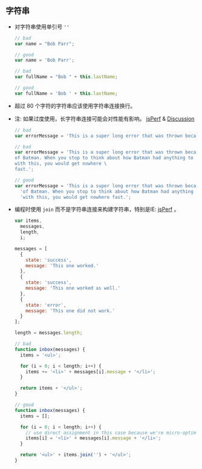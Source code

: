 ## 字符串

  - 对字符串使用单引号 `''`

    ```javascript
    // bad
    var name = "Bob Parr";

    // good
    var name = 'Bob Parr';

    // bad
    var fullName = "Bob " + this.lastName;

    // good
    var fullName = 'Bob ' + this.lastName;
    ```

  - 超过 80 个字符的字符串应该使用字符串连接换行。
  - 注: 如果过度使用，长字符串连接可能会对性能有影响。 [jsPerf](http://jsperf.com/ya-string-concat) & [Discussion](https://github.com/airbnb/javascript/issues/40)

    ```javascript
    // bad
    var errorMessage = 'This is a super long error that was thrown because of Batman. When you stop to think about how Batman had anything to do with this, you would get nowhere fast.';

    // bad
    var errorMessage = 'This is a super long error that was thrown because \
    of Batman. When you stop to think about how Batman had anything to do \
    with this, you would get nowhere \
    fast.';

    // good
    var errorMessage = 'This is a super long error that was thrown because ' +
      'of Batman. When you stop to think about how Batman had anything to do ' +
      'with this, you would get nowhere fast.';
    ```

  - 编程时使用 `join` 而不是字符串连接来构建字符串，特别是IE: [jsPerf](http://jsperf.com/string-vs-array-concat/2) 。

    ```javascript
    var items,
      messages,
      length,
      i;

    messages = [
      {
        state: 'success',
        message: 'This one worked.'
      }, 
      {
        state: 'success',
        message: 'This one worked as well.'
      }, 
      {
        state: 'error',
        message: 'This one did not work.'
      }
    ];

    length = messages.length;

    // bad
    function inbox(messages) {
      items = '<ul>';

      for (i = 0; i < length; i++) {
        items += '<li>' + messages[i].message + '</li>';
      }

      return items + '</ul>';
    }

    // good
    function inbox(messages) {
      items = [];

      for (i = 0; i < length; i++) {
        // use direct assignment in this case because we're micro-optimizing.
        items[i] = '<li>' + messages[i].message + '</li>';
      }

      return '<ul>' + items.join('') + '</ul>';
    }
    ```
